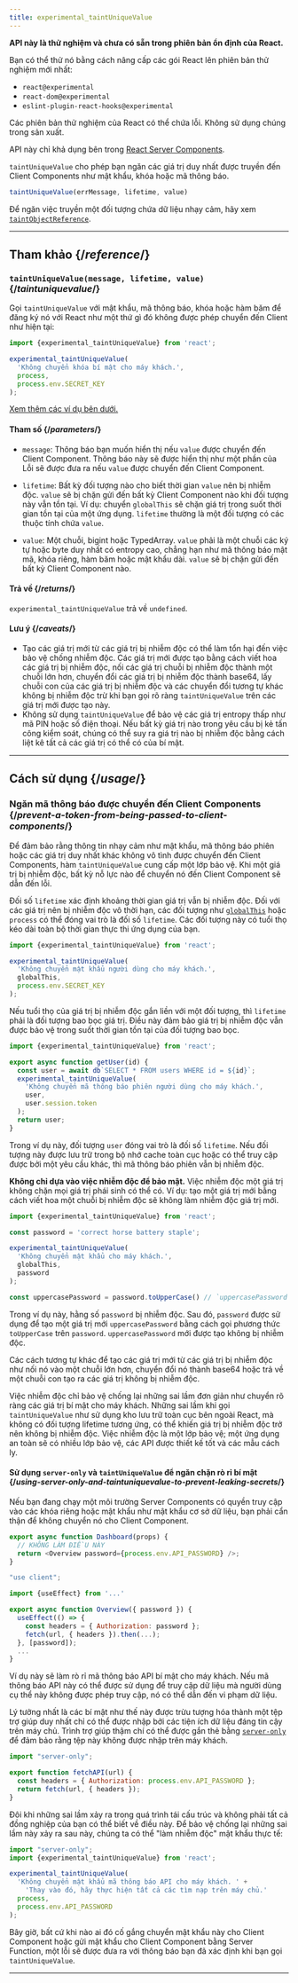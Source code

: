 ```yaml
---
title: experimental_taintUniqueValue
---
```


<Wip>

**API này là thử nghiệm và chưa có sẵn trong phiên bản ổn định của React.**

Bạn có thể thử nó bằng cách nâng cấp các gói React lên phiên bản thử nghiệm mới nhất:

- `react@experimental`
- `react-dom@experimental`
- `eslint-plugin-react-hooks@experimental`

Các phiên bản thử nghiệm của React có thể chứa lỗi. Không sử dụng chúng trong sản xuất.

API này chỉ khả dụng bên trong [React Server Components](/reference/rsc/use-client).

</Wip>

<Intro>

`taintUniqueValue` cho phép bạn ngăn các giá trị duy nhất được truyền đến Client Components như mật khẩu, khóa hoặc mã thông báo.

```js
taintUniqueValue(errMessage, lifetime, value)
```

Để ngăn việc truyền một đối tượng chứa dữ liệu nhạy cảm, hãy xem [`taintObjectReference`](/reference/react/experimental_taintObjectReference).

</Intro>

<InlineToc />

---

## Tham khảo {/*reference*/}

### `taintUniqueValue(message, lifetime, value)` {/*taintuniquevalue*/}

Gọi `taintUniqueValue` với mật khẩu, mã thông báo, khóa hoặc hàm băm để đăng ký nó với React như một thứ gì đó không được phép chuyển đến Client như hiện tại:

```js
import {experimental_taintUniqueValue} from 'react';

experimental_taintUniqueValue(
  'Không chuyển khóa bí mật cho máy khách.',
  process,
  process.env.SECRET_KEY
);
```

[Xem thêm các ví dụ bên dưới.](#usage)

#### Tham số {/*parameters*/}

* `message`: Thông báo bạn muốn hiển thị nếu `value` được chuyển đến Client Component. Thông báo này sẽ được hiển thị như một phần của Lỗi sẽ được đưa ra nếu `value` được chuyển đến Client Component.

* `lifetime`: Bất kỳ đối tượng nào cho biết thời gian `value` nên bị nhiễm độc. `value` sẽ bị chặn gửi đến bất kỳ Client Component nào khi đối tượng này vẫn tồn tại. Ví dụ: chuyển `globalThis` sẽ chặn giá trị trong suốt thời gian tồn tại của một ứng dụng. `lifetime` thường là một đối tượng có các thuộc tính chứa `value`.

* `value`: Một chuỗi, bigint hoặc TypedArray. `value` phải là một chuỗi các ký tự hoặc byte duy nhất có entropy cao, chẳng hạn như mã thông báo mật mã, khóa riêng, hàm băm hoặc mật khẩu dài. `value` sẽ bị chặn gửi đến bất kỳ Client Component nào.

#### Trả về {/*returns*/}

`experimental_taintUniqueValue` trả về `undefined`.

#### Lưu ý {/*caveats*/}

* Tạo các giá trị mới từ các giá trị bị nhiễm độc có thể làm tổn hại đến việc bảo vệ chống nhiễm độc. Các giá trị mới được tạo bằng cách viết hoa các giá trị bị nhiễm độc, nối các giá trị chuỗi bị nhiễm độc thành một chuỗi lớn hơn, chuyển đổi các giá trị bị nhiễm độc thành base64, lấy chuỗi con của các giá trị bị nhiễm độc và các chuyển đổi tương tự khác không bị nhiễm độc trừ khi bạn gọi rõ ràng `taintUniqueValue` trên các giá trị mới được tạo này.
* Không sử dụng `taintUniqueValue` để bảo vệ các giá trị entropy thấp như mã PIN hoặc số điện thoại. Nếu bất kỳ giá trị nào trong yêu cầu bị kẻ tấn công kiểm soát, chúng có thể suy ra giá trị nào bị nhiễm độc bằng cách liệt kê tất cả các giá trị có thể có của bí mật.

---

## Cách sử dụng {/*usage*/}

### Ngăn mã thông báo được chuyển đến Client Components {/*prevent-a-token-from-being-passed-to-client-components*/}

Để đảm bảo rằng thông tin nhạy cảm như mật khẩu, mã thông báo phiên hoặc các giá trị duy nhất khác không vô tình được chuyển đến Client Components, hàm `taintUniqueValue` cung cấp một lớp bảo vệ. Khi một giá trị bị nhiễm độc, bất kỳ nỗ lực nào để chuyển nó đến Client Component sẽ dẫn đến lỗi.

Đối số `lifetime` xác định khoảng thời gian giá trị vẫn bị nhiễm độc. Đối với các giá trị nên bị nhiễm độc vô thời hạn, các đối tượng như [`globalThis`](https://developer.mozilla.org/en-US/docs/Web/JavaScript/Reference/Global_Objects/globalThis) hoặc `process` có thể đóng vai trò là đối số `lifetime`. Các đối tượng này có tuổi thọ kéo dài toàn bộ thời gian thực thi ứng dụng của bạn.

```js
import {experimental_taintUniqueValue} from 'react';

experimental_taintUniqueValue(
  'Không chuyển mật khẩu người dùng cho máy khách.',
  globalThis,
  process.env.SECRET_KEY
);
```

Nếu tuổi thọ của giá trị bị nhiễm độc gắn liền với một đối tượng, thì `lifetime` phải là đối tượng bao bọc giá trị. Điều này đảm bảo giá trị bị nhiễm độc vẫn được bảo vệ trong suốt thời gian tồn tại của đối tượng bao bọc.

```js
import {experimental_taintUniqueValue} from 'react';

export async function getUser(id) {
  const user = await db`SELECT * FROM users WHERE id = ${id}`;
  experimental_taintUniqueValue(
    'Không chuyển mã thông báo phiên người dùng cho máy khách.',
    user,
    user.session.token
  );
  return user;
}
```

Trong ví dụ này, đối tượng `user` đóng vai trò là đối số `lifetime`. Nếu đối tượng này được lưu trữ trong bộ nhớ cache toàn cục hoặc có thể truy cập được bởi một yêu cầu khác, thì mã thông báo phiên vẫn bị nhiễm độc.

<Pitfall>

**Không chỉ dựa vào việc nhiễm độc để bảo mật.** Việc nhiễm độc một giá trị không chặn mọi giá trị phái sinh có thể có. Ví dụ: tạo một giá trị mới bằng cách viết hoa một chuỗi bị nhiễm độc sẽ không làm nhiễm độc giá trị mới.

```js
import {experimental_taintUniqueValue} from 'react';

const password = 'correct horse battery staple';

experimental_taintUniqueValue(
  'Không chuyển mật khẩu cho máy khách.',
  globalThis,
  password
);

const uppercasePassword = password.toUpperCase() // `uppercasePassword` không bị nhiễm độc
```

Trong ví dụ này, hằng số `password` bị nhiễm độc. Sau đó, `password` được sử dụng để tạo một giá trị mới `uppercasePassword` bằng cách gọi phương thức `toUpperCase` trên `password`. `uppercasePassword` mới được tạo không bị nhiễm độc.

Các cách tương tự khác để tạo các giá trị mới từ các giá trị bị nhiễm độc như nối nó vào một chuỗi lớn hơn, chuyển đổi nó thành base64 hoặc trả về một chuỗi con tạo ra các giá trị không bị nhiễm độc.

Việc nhiễm độc chỉ bảo vệ chống lại những sai lầm đơn giản như chuyển rõ ràng các giá trị bí mật cho máy khách. Những sai lầm khi gọi `taintUniqueValue` như sử dụng kho lưu trữ toàn cục bên ngoài React, mà không có đối tượng lifetime tương ứng, có thể khiến giá trị bị nhiễm độc trở nên không bị nhiễm độc. Việc nhiễm độc là một lớp bảo vệ; một ứng dụng an toàn sẽ có nhiều lớp bảo vệ, các API được thiết kế tốt và các mẫu cách ly.

</Pitfall>

<DeepDive>

#### Sử dụng `server-only` và `taintUniqueValue` để ngăn chặn rò rỉ bí mật {/*using-server-only-and-taintuniquevalue-to-prevent-leaking-secrets*/}

Nếu bạn đang chạy một môi trường Server Components có quyền truy cập vào các khóa riêng hoặc mật khẩu như mật khẩu cơ sở dữ liệu, bạn phải cẩn thận để không chuyển nó cho Client Component.

```js
export async function Dashboard(props) {
  // KHÔNG LÀM ĐIỀU NÀY
  return <Overview password={process.env.API_PASSWORD} />;
}
```

```js
"use client";

import {useEffect} from '...'

export async function Overview({ password }) {
  useEffect(() => {
    const headers = { Authorization: password };
    fetch(url, { headers }).then(...);
  }, [password]);
  ...
}
```

Ví dụ này sẽ làm rò rỉ mã thông báo API bí mật cho máy khách. Nếu mã thông báo API này có thể được sử dụng để truy cập dữ liệu mà người dùng cụ thể này không được phép truy cập, nó có thể dẫn đến vi phạm dữ liệu.

[comment]: <> (TODO: Liên kết đến tài liệu `server-only` sau khi chúng được viết)

Lý tưởng nhất là các bí mật như thế này được trừu tượng hóa thành một tệp trợ giúp duy nhất chỉ có thể được nhập bởi các tiện ích dữ liệu đáng tin cậy trên máy chủ. Trình trợ giúp thậm chí có thể được gắn thẻ bằng [`server-only`](https://www.npmjs.com/package/server-only) để đảm bảo rằng tệp này không được nhập trên máy khách.

```js
import "server-only";

export function fetchAPI(url) {
  const headers = { Authorization: process.env.API_PASSWORD };
  return fetch(url, { headers });
}
```

Đôi khi những sai lầm xảy ra trong quá trình tái cấu trúc và không phải tất cả đồng nghiệp của bạn có thể biết về điều này.
Để bảo vệ chống lại những sai lầm này xảy ra sau này, chúng ta có thể "làm nhiễm độc" mật khẩu thực tế:

```js
import "server-only";
import {experimental_taintUniqueValue} from 'react';

experimental_taintUniqueValue(
  'Không chuyển mật khẩu mã thông báo API cho máy khách. ' +
    'Thay vào đó, hãy thực hiện tất cả các tìm nạp trên máy chủ.'
  process,
  process.env.API_PASSWORD
);
```

Bây giờ, bất cứ khi nào ai đó cố gắng chuyển mật khẩu này cho Client Component hoặc gửi mật khẩu cho Client Component bằng Server Function, một lỗi sẽ được đưa ra với thông báo bạn đã xác định khi bạn gọi `taintUniqueValue`.

</DeepDive>

---
